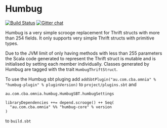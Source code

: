 # Humbug

[![Build Status](https://magnum.travis-ci.com/CommBank/humbug.svg?token=A3xq7fpHLyey1yCrNASy&branch=master)](https://magnum.travis-ci.com/CommBank/humbug)
[![Gitter chat](https://badges.gitter.im/CommBank/humbug.png)](https://gitter.im/CommBank/humbug)

Humbug is a very simple scrooge replacement for Thrift structs with more than 254 fields. It only supports very simple Thrift structs with primitive types.

Due to the JVM limit of only having methods with less than 255 parameters the Scala code generated to represent the Thrift struct is mutable and is initialised by setting each member individually. Classes generated by Humbug are tagged with the trait `HumbugThriftStruct`.

To use the Humbug sbt pluging add `addSbtPlugin("au.com.cba.omnia" % "humbug-plugin" % pluginVersion)` to `project/plugins.sbt` and 
```
au.com.cba.omnia.humbug.HumbugSBT.humbugSettings

libraryDependencies ++= depend.scrooge() ++ Seq(
  "au.com.cba.omnia" %% "humbug-core" % version
)
```
to `build.sbt`
